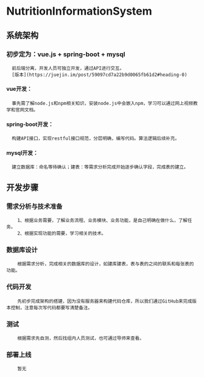 # NutritionInformationSystem 

## 系统架构

   ### 初步定为：vue.js + spring-boot + mysql
   
      前后端分离，开发人员可独立开发，通过API进行交互。
      [版本](https://juejin.im/post/59097cd7a22b9d0065fb61d2#heading-0)
   
   #### vue开发：
   
      事先需了解node.js和npm相关知识，安装node.js中会嵌入npm，学习可以通过网上视频教学和官网文档。
    
   #### spring-boot开发：
   
      构建API接口，实现restful接口规范，分层明确，编写代码。算法逻辑后续补充。
      
   #### mysql开发：
   
      建立数据库：命名等待确认；建表：等需求分析完成开始逐步确认字段，完成表的建立。
      
## 开发步骤

   ### 需求分析与技术准备
   
        1、根据业务需要，了解业务流程、业务模块、业务功能，是自己明确在做什么，了解任务。
        2、根据实现功能的需要，学习相关的技术。
     
   ### 数据库设计
   
        根据需求分析，完成相关的数据库的设计，如建库建表，表与表的之间的联系和每张表的功能。
        
   ### 代码开发
   
        先初步完成架构的搭建，因为没有服务器来构建代码仓库，所以我们通过GitHub来完成版本控制，注意每次写代码都要写清楚备注。
        
   ### 测试
   
        根据需求先自测，然后找组内人员测试，也可通过导师来查看。
        
   ### 部署上线
   
        暂无
   
        
